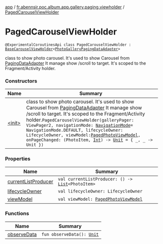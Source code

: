 [app](../../index.md) / [fr.abennsir.poc.album.app.gallery.paging.viewholder](../index.md) / [PagedCarouselViewHolder](./index.md)

# PagedCarouselViewHolder

`@ExperimentalCoroutinesApi class PagedCarouselViewHolder : `[`BaseCarouselViewHolder`](../../fr.abennsir.poc.album.app.gallery.viewholder/-base-carousel-view-holder/index.md)`<`[`PhotoGalleryPagingDataAdapter`](../../fr.abennsir.poc.album.app.gallery.paging.adapter/-photo-gallery-paging-data-adapter/index.md)`>`

class to show photo carousel. It's used to show Carousel from [PagingDataAdapter](#)
It manage show /scroll to target.
It's scoped to the Fragment/Activity holder.

### Constructors

| Name | Summary |
|---|---|
| [&lt;init&gt;](-init-.md) | class to show photo carousel. It's used to show Carousel from [PagingDataAdapter](#) It manage show /scroll to target. It's scoped to the Fragment/Activity holder.`PagedCarouselViewHolder(galleryPager: ViewPager2, navigationMode: `[`NavigationMode`](../../fr.abennsir.poc.album.app.gallery.data/-navigation-mode/index.md)` = NavigationMode.DEFAULT, lifecycleOwner: LifecycleOwner, viewModel: `[`PagedPhotoViewModel`](../../fr.abennsir.poc.album.app.gallery.paging.viewmodel/-paged-photo-view-model/index.md)`, onPageChanged: (PhotoItem, `[`Int`](https://kotlinlang.org/api/latest/jvm/stdlib/kotlin/-int/index.html)`) -> `[`Unit`](https://kotlinlang.org/api/latest/jvm/stdlib/kotlin/-unit/index.html)` = { _, _ -> Unit })` |

### Properties

| Name | Summary |
|---|---|
| [currentListProducer](current-list-producer.md) | `val currentListProducer: () -> `[`List`](https://kotlinlang.org/api/latest/jvm/stdlib/kotlin.collections/-list/index.html)`<PhotoItem>` |
| [lifecycleOwner](lifecycle-owner.md) | `val lifecycleOwner: LifecycleOwner` |
| [viewModel](view-model.md) | `val viewModel: `[`PagedPhotoViewModel`](../../fr.abennsir.poc.album.app.gallery.paging.viewmodel/-paged-photo-view-model/index.md) |

### Functions

| Name | Summary |
|---|---|
| [observeData](observe-data.md) | `fun observeData(): `[`Unit`](https://kotlinlang.org/api/latest/jvm/stdlib/kotlin/-unit/index.html) |

